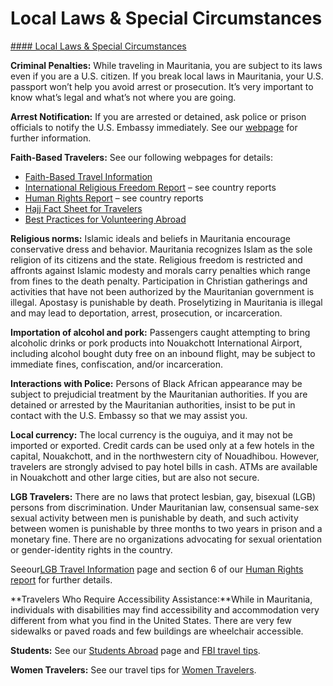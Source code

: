 # Local Laws & Special Circumstances

[#### Local Laws & Special Circumstances](javascript:void(0); "Local Laws & Special Circumstances")

**Criminal Penalties:** While traveling in Mauritania, you are subject to its laws even if you are a U.S. citizen. If you break local laws in Mauritania, your U.S. passport won’t help you avoid arrest or prosecution. It’s very important to know what’s legal and what’s not where you are going.

**Arrest Notification:** If you are arrested or detained, ask police or prison officials to notify the U.S. Embassy immediately. See our [webpage](https://travel.state.gov/content/travel/en/international-travel/emergencies/arrest-detention.html) for further information.

**Faith-Based Travelers:** See our following webpages for details:

* [Faith-Based Travel Information](https://travel.state.gov/content/travel/en/international-travel/before-you-go/travelers-with-special-considerations/faith-based-travel.html)
* [International Religious Freedom Report](https://www.state.gov/reports/2017-report-on-international-religious-freedom/) – see country reports
* [Human Rights Report](https://www.state.gov/reports/2018-country-reports-on-human-rights-practices/) – see country reports
* [Hajj Fact Sheet for Travelers](https://travel.state.gov/content/travel/en/international-travel/before-you-go/travelers-with-special-considerations/hajj-umrah.html)
* [Best Practices for Volunteering Abroad](https://travel.state.gov/content/travel/en/international-travel/before-you-go/travelers-with-special-considerations/volunteering-abroad.html)

**Religious norms:** Islamic ideals and beliefs in Mauritania encourage conservative dress and behavior. Mauritania recognizes Islam as the sole religion of its citizens and the state. Religious freedom is restricted and affronts against Islamic modesty and morals carry penalties which range from fines to the death penalty. Participation in Christian gatherings and activities that have not been authorized by the Mauritanian government is illegal. Apostasy is punishable by death. Proselytizing in Mauritania is illegal and may lead to deportation, arrest, prosecution, or incarceration.

**Importation of alcohol and pork:** Passengers caught attempting to bring alcoholic drinks or pork products into Nouakchott International Airport, including alcohol bought duty free on an inbound flight, may be subject to immediate fines, confiscation, and/or incarceration.

**Interactions with Police:** Persons of Black African appearance may be subject to prejudicial treatment by the Mauritanian authorities. If you are detained or arrested by the Mauritanian authorities, insist to be put in contact with the U.S. Embassy so that we may assist you.

**Local currency:** The local currency is the ouguiya, and it may not be imported or exported. Credit cards can be used only at a few hotels in the capital, Nouakchott, and in the northwestern city of Nouadhibou. However, travelers are strongly advised to pay hotel bills in cash. ATMs are available in Nouakchott and other large cities, but are also not secure.

**LGB Travelers:** There are no laws that protect lesbian, gay, bisexual (LGB) persons from discrimination. Under Mauritanian law, consensual same-sex sexual activity between men is punishable by death, and such activity between women is punishable by three months to two years in prison and a monetary fine. There are no organizations advocating for sexual orientation or gender-identity rights in the country.

Seeour[LGB Travel Information](/content/travel/en/international-travel/before-you-go/travelers-with-special-considerations/lgb.html) page and section 6 of our [Human Rights report](https://www.state.gov/reports/2018-country-reports-on-human-rights-practices/) for further details.

**Travelers Who Require Accessibility Assistance:**While in Mauritania, individuals with disabilities may find accessibility and accommodation very different from what you find in the United States. There are very few sidewalks or paved roads and few buildings are wheelchair accessible.

**Students:** See our [Students Abroad](https://travel.state.gov/content/travel/en/international-travel/before-you-go/travelers-with-special-considerations/students.html) page and [FBI travel tips](https://www.fbi.gov/file-repository/student-travel-brochure-pdf.pdf).

**Women Travelers:** See our travel tips for [Women Travelers](https://travel.state.gov/content/travel/en/international-travel/before-you-go/travelers-with-special-considerations/women-travelers.html).